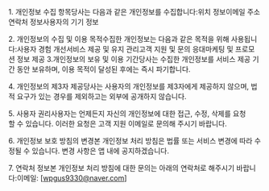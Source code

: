 1. 개인정보 수집 항목당사는 다음과 같은 개인정보를 수집합니다:위치 정보이메일 주소연락처 정보사용자의 기기 정보

2. 개인정보의 수집 및 이용 목적수집한 개인정보는 다음과 같은 목적을 위해 사용됩니다:사용자 경험 개선서비스 제공 및 유지 관리고객 지원 및 문의 응대마케팅 및 프로모션 정보 제공
3.개인정보의 보유 및 이용 기간당사는 수집한 개인정보를 서비스 제공 기간 동안 보유하며, 이용 목적이 달성된 후에는 즉시 파기합니다.

4. 개인정보의 제3자 제공당사는 사용자의 개인정보를 제3자에게 제공하지 않으며, 법적 요구가 있는 경우를 제외하고는 외부에 공개하지 않습니다.

5. 사용자 권리사용자는 언제든지 자신의 개인정보에 대한 접근, 수정, 삭제를 요청할 수 있습니다. 이러한 요청은 고객 지원 이메일로 문의해 주시기 바랍니다.

6. 개인정보 보호 방침의 변경본 개인정보 처리 방침은 법률 또는 서비스 변경에 따라 수정될 수 있습니다. 변경 사항은 앱 내에 공지하겠습니다.

7. 연락처 정보본 개인정보 처리 방침에 대한 문의는 아래의 연락처로 해주시기 바랍니다:이메일: [wpgus9330@naver.com]
